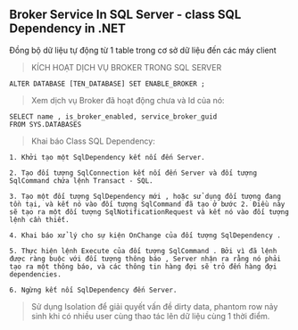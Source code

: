 ## Broker Service In SQL Server  -  class SQL Dependency in .NET

Đồng bộ dữ liệu tự động từ 1 table trong cơ sở dữ liệu đến các máy client

> KÍCH HOẠT DỊCH VỤ BROKER TRONG SQL SERVER
```
ALTER DATABASE [TEN_DATABASE] SET ENABLE_BROKER ;
```
> Xem dịch vụ Broker đã hoạt động chưa và Id của nó:
 ```
SELECT name , is_broker_enabled, service_broker_guid
FROM SYS.DATABASES
```
> Khai báo Class SQL Dependency:

`1.	Khởi tạo một SqlDependency kết nối đến Server. `

`2.	Tạo đối tượng SqlConnection kết nối đến Server và đối tượng  SqlCommand chứa lệnh Transact - SQL.`

`3.	Tạo một đối tượng SqlDependency mới , hoặc sử dụng đối tượng đang tồn tại, và kết nó vào đối tượng SqlCommand đã tạo ở bước 2. Điều này sẽ tạo ra một đối tượng SqlNotificationRequest và kết nó vào đối tượng lệnh cần thiết. `

`4.	Khai báo xử lý cho sự kiện OnChange của đối tượng SqlDependency .`

`5.	Thực hiện lệnh Execute của đối tượng SqlCommand . Bởi vì đã lệnh được ràng buộc với đối tượng thông báo , Server nhận ra rằng nó phải tạo ra một thông báo, và các thông tin hàng đợi sẽ trỏ đến hàng đợi dependencies.`

`6.	Ngừng kết nối SqlDependency đến Server.`

>Sử dụng Isolation để giải quyết vấn đề dirty data, phantom row nảy sinh khi có nhiều user cùng thao tác lên dữ liệu cùng 1 thời điểm.
